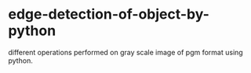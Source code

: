 # edge-detection-of-object-by-python

different operations performed on gray scale image of pgm format using python.

